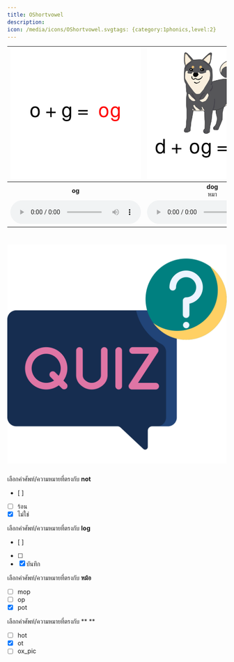 ```yaml
---
title: OShortvowel
description: 
icon: /media/icons/OShortvowel.svgtags: {category:1phonics,level:2}
---
```

<div class="carrousel">


|![](/media/img/OShortvowel__og.svg)|![](/media/img/OShortvowel__dog.svg)|![](/media/img/OShortvowel__jog.svg)|![](/media/img/OShortvowel__log.svg)|![](/media/img/OShortvowel__op.svg)|![](/media/img/OShortvowel__cop.svg)|![](/media/img/OShortvowel__hop.svg)|![](/media/img/OShortvowel__mop.svg)|![](/media/img/OShortvowel__ot.svg)|![](/media/img/OShortvowel__hot.svg)|![](/media/img/OShortvowel__not.svg)|![](/media/img/OShortvowel__pot.svg)|![](/media/img/OShortvowel__ox.svg)|![](/media/img/OShortvowel__ox_pic.svg)|![](/media/img/OShortvowel__box.svg)|![](/media/img/OShortvowel__fox.svg)|
| :----: | :----: | :----: | :----: | :----: | :----: | :----: | :----: | :----: | :----: | :----: | :----: | :----: | :----: | :----: | :----: |
|**og**<br> |**dog**<br>หมา|**jog**<br>วิ่งจ็อกกิ้ง|**log**<br>บันทึก|**op**<br> |**cop**<br>ตํารวจ|**hop**<br>กระโดด|**mop**<br>ไม้ถูพื้น|**ot**<br> |**hot**<br>ร้อน|**not**<br>ไม่ใช่|**pot**<br>หม้อ|**ox**<br> |**ox_pic**<br>วัว|**box**<br>กล่อง|**fox**<br>จิ้งจอก|
|![](/media/audio/og.mp3)|![](/media/audio/dog.mp3)|![](/media/audio/jog.mp3)|![](/media/audio/log.mp3)|![](/media/audio/op.mp3)|![](/media/audio/cop.mp3)|![](/media/audio/hop.mp3)|![](/media/audio/mop.mp3)|![](/media/audio/ot.mp3)|![](/media/audio/hot.mp3)|![](/media/audio/not.mp3)|![](/media/audio/pot.mp3)|![](/media/audio/ox.mp3)|![](/media/audio/ox_pic.mp3)|![](/media/audio/box.mp3)|![](/media/audio/fox.mp3)|

</div>



# ![icon](/media/icons/quiz.svg) 


 เลือกคำศัพท์/ความหมายที่ตรงกับ **not**
 - [ ]  
 - [ ] ร้อน
 - [x] ไม่ใช่

 เลือกคำศัพท์/ความหมายที่ตรงกับ **log**
 - [ ]  
 - [ ]  
 - [x] บันทึก

 เลือกคำศัพท์/ความหมายที่ตรงกับ **หม้อ**
 - [ ] mop
 - [ ] op
 - [x] pot

 เลือกคำศัพท์/ความหมายที่ตรงกับ ** **
 - [ ] hot
 - [x] ot
 - [ ] ox_pic
